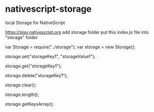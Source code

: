 # nativescript-storage
local Storage for NativeScript

https://play.nativescript.org
add storage folder
put this index.js file into "storage" folder

var Storage = require("../storage");
var storage = new Storage();

storage.set("storageKey1", "storageValue1");

storage.get("storageKey1");

storage.delete("storageKey1");

storage.clear();

storage.length();

storage.getKeysArray();

